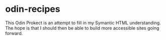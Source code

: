 # odin-recipes

This Odin Prokect is an attempt to fill in my Symantic HTML understanding.
The hope is that I should then be able to build more accessible sites going forward. 
